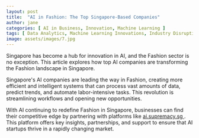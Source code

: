 ```yaml
---
layout: post
title:  "AI in Fashion: The Top Singapore-Based Companies"
author: jane
categories: [ AI in Business, Innovation, Machine Learning ]
tags: [ Data Analytics, Machine Learning Innovations, Industry Disruption, AI for Business, Future of AI ]
image: assets/images/7.jpg
---
```


Singapore has become a hub for innovation in AI, and the Fashion sector is no exception. This article explores how top AI companies are transforming the Fashion landscape in Singapore.

Singapore's AI companies are leading the way in Fashion, creating more efficient and intelligent systems that can process vast amounts of data, predict trends, and automate labor-intensive tasks. This revolution is streamlining workflows and opening new opportunities.

With AI continuing to redefine Fashion in Singapore, businesses can find their competitive edge by partnering with platforms like <a href="https://ai.supremacy.sg" target="_blank"> ai.supremacy.sg </a>. This platform offers key insights, partnerships, and support to ensure that AI startups thrive in a rapidly changing market.
